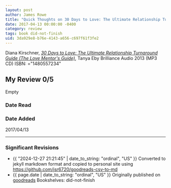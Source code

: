 ```yaml
---
layout: post
author: James Rowe
title: "Quick Thoughts on 30 Days to Love: The Ultimate Relationship Turnaround Guide (The Love Mentor's Guide)"
date: 2017-04-13 00:00:00 -0400
category: review
tags: book did-not-finish
uid: 3da929e8-b76e-4143-a656-c697f61f3fe2
---
```


Diana Kirschner, *[30 Days to Love: The Ultimate Relationship Turnaround Guide (The Love Mentor's Guide)](https://www.goodreads.com/book/show/18100427)*, Tanya Eby Brilliance Audio 2013 (MP3 CD) ISBN: ="1480557234"

## My Review 0/5

Empty

### Date Read


### Date Added
2017/04/13

---

### Significant Revisions

- {{ "2024-12-27 21:21:45" | date_to_string: "ordinal", "US" }} Converted to jekyll markdown format and copied to personal site using <https://github.com/jsr6720/goodreads-csv-to-md>
- {{ page.date | date_to_string: "ordinal", "US" }} Originally published on [goodreads](https://www.goodreads.com) Bookshelves: did-not-finish